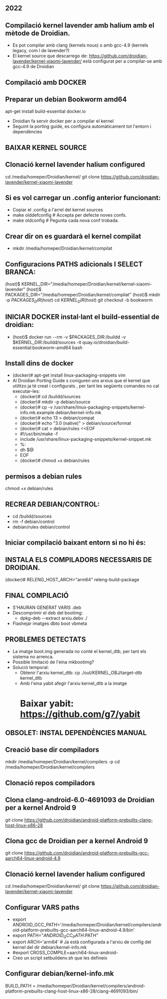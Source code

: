 ## 2022 ##

## Compilació kernel lavender amb halium  amb el mètode de Droidian.

- Es pot compilar amb clang (kernels nous) o amb gcc-4.9 (kernels legacy, com l de lavender?)
- El kernel source que descarrego de:
  https://github.com/droidian-lavender/kernel-xiaomi-lavender/
  està configurat per a compilar-se amb gcc-4.9 de Droidian

## Compilació amb DOCKER ##
## Preparar un debian Bookworm amd64
apt-get install build-essential docker.io
- Droidian fa servir docker per a compilar el kernel
- Seguint la porting guide, es configura automàticament tot l'entorn i dependències
## BAIXAR KERNEL SOURCE
   ## Clonació kernel lavender halium configured
   cd /media/homeper/Droidian/kernel/
   git clone https://github.com/droidian-lavender/kernel-xiaomi-lavender
## Si es vol carregar un .config anterior funcionant:
   - Copiar el .config a l'arrel del kernel sources
   - make olddefconfig # Accepta per defecte noves confs.
   - make oldconfig    # Pegunta cada nova conf trobada.
## Crear dir on es guardarà el kernel compilat
   - mkdir /media/homeper/Droidian/kernel/compilat

## Configuracions PATHS adicionals I SELECT BRANCA:
   (host)$ KERNEL_DIR="/media/homeper/Droidian/kernel/kernel-xiaomi-lavender"
   (host)$ PACKAGES_DIR="/media/homeper/Droidian/kernel/compilat"
   (host)$ mkdir -p $PACKAGES_DIR
   (host)$ cd $KERNEL_DIR
   (host)$ git checkout -b bookworm

## INICIAR DOCKER instal·lant el build-essential de droidian:
   - (host)$ docker run --rm -v $PACKAGES_DIR:/buildd -v $KERNEL_DIR:/buildd/sources -it quay.io/droidian/build-essential:bookworm-amd64 bash

## Install dins de docker
   - (docker)# apt-get install linux-packaging-snippets vim
   - Al Droidian Porting Guide s coniguren uns arxius que el kernel que utilitzo ja té creat i configurats
, per tant les següents comandes no cal executar-les:
     - (docker)# cd /buildd/sources
     - (docker)# mkdir -p debian/source
     - (docker)# cp -v /usr/share/linux-packaging-snippets/kernel-info.mk.example debian/kernel-info.mk
     - (docker)# echo 13 > debian/compat
     - (docker)# echo "3.0 (native)" > debian/source/format
     - (docker)# cat > debian/rules <<EOF
     - #!/usr/bin/make -f
     - include /usr/share/linux-packaging-snippets/kernel-snippet.mk
     - %:
     - dh \$@
     - EOF
     - (docker)# chmod +x debian/rules
## permisos a debian rules
 chmod +x debian/rules

## RECREAR DEBIAN/CONTROL:
   - cd /buildd/sources
   - rm -f debian/control
   - debian/rules debian/control

## Iniciar compilació baixant entorn si no hi és:
   ## INSTALA ELS COMPILADORS NECESSARIS DE DROIDIAN.
   (docker)# RELENG_HOST_ARCH="arm64" releng-build-package



## FINAL COMPILACIÓ
- S'HAURAN GENERAT VARIS .deb
- Descomprimir el deb del bootimg:
  - dpkg-deb --extract arxiu.debv ./
- Flashejar imatges dbto boot vbmeta

## PROBLEMES DETECTATS
- La imatge boot.img generada no conté el kernel_dtb, per tant els sistema no arrenca.
- Possible limitació de l'eina mkbootimg?
- Solució temporal:
  - Obtenir l'arxiu kernel_dtb:
    cp ./out/KERNEL_OBJ/target-dtb kernel_dtb
  - Amb l'eina yabit afegir l'arxiu kernel_dtb a la imatge
    # Baixar yabit: https://github.com/g7/yabit




## OBSOLET: INSTAL DEPENDÈNCIES MANUAL ##
## Creació base dir compiladors
mkdir /media/homeper/Droidian/kernel/compilers -p
cd /media/homeper/Droidian/kernel/compilers
## Clonació repos compiladors
   ## Clona clang-android-6.0-4691093 de Droidian per a kernel Android 9
   git clone https://github.com/droidian/android-platform-prebuilts-clang-host-linux-x86-28
   ## Clona gcc de Droidian per a kernel Android 9
   git clone  https://github.com/droidian/android-platform-prebuilts-gcc-aarch64-linux-android-4.9
## Clonació kernel lavender halium configured
cd /media/homeper/Droidian/kernel/
   git clone https://github.com/droidian-lavender/kernel-xiaomi-lavender
## Configurar VARS paths
   - export ANDROID_GCC_PATH='/media/homeper/Droidian/kernel/compilers/android-platform-prebuilts-gcc-aarch64-linux-android-4.9/bin'
   - export PATH="$ANDROID_GCC_PATH:$PATH"
   - export ARCH='arm64' # Ja està configurada a l'arxiu de config del kernel del dir debian/kernel-info.mk
   - #export CROSS_COMPILE=aarch64-linux-android-
  - Creo un script setbuildenv.sh que les defineix
## Configurar debian/kernel-info.mk
   BUILD_PATH = /media/homeper/Droidian/kernel/compilers/android-platform-prebuilts-clang-host-linux-x86-28/clang-4691093/bin/


